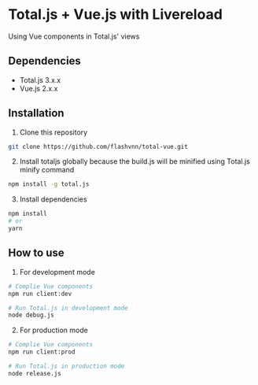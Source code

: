 # Total.js + Vue.js with Livereload

Using Vue components in Total.js' views

## Dependencies
* Total.js 3.x.x
* Vue.js 2.x.x

## Installation
1. Clone this repository
```bash
git clone https://github.com/flashvnn/total-vue.git
```

2. Install totaljs globally because the build.js will be minified using Total.js minify command
```bash
npm install -g total.js
```

3. Install dependencies
```bash
npm install
# or
yarn
```

## How to use
1. For development mode
```bash
# Complie Vue components
npm run client:dev

# Run Total.js in development mode
node debug.js
```

2. For production mode
```bash
# Complie Vue components
npm run client:prod

# Run Total.js in production mode
node release.js
```
